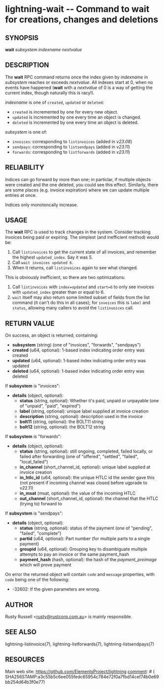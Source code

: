 lightning-wait -- Command to wait for creations, changes and deletions
======================================================================

SYNOPSIS
--------

**wait** *subsystem* *indexname* *nextvalue*

DESCRIPTION
-----------

The **wait** RPC command returns once the index given by *indexname*
in *subsystem* reaches or exceeds *nextvalue*.  All indexes start at 0, when no
events have happened (**wait** with a *nextvalue* of 0 is a way of getting
the current index, though naturally this is racy!).

*indexname* is one of `created`, `updated` or `deleted`:

- `created` is incremented by one for every new object.
- `updated` is incremented by one every time an object is changed.
- `deleted` is incremented by one every time an object is deleted.

*subsystem* is one of:

- `invoices`: corresponding to `listinvoices` (added in *v23.08*)
- `sendpays`: corresponding to `listsendpays` (added in *v23.11*)
- `forwards`: corresponding to `listforwards` (added in *v23.11*)


RELIABILITY
-----------

Indices can go forward by more than one; in particlar, if multiple
objects were created and the one deleted, you could see this effect.
Similarly, there are some places (e.g. invoice expiration) where we
can update multiple entries at once.

Indices only monotoncally increase.

USAGE
-----

The **wait** RPC is used to track changes in the system.  Consider
tracking invoices being paid or expiring.  The simplest (and
inefficient method) would be:

1. Call `listinvoices` to get the current state of all invoices, and
   remember the highest `updated_index`.  Say it was 5.
2. Call `wait invoices updated 6`.
3. When it returns, call `listinvoices` again to see what changed.

This is obviously inefficient, so there are two optimizations:

1. Call `listinvoices` with `index=updated` and `start=6` to only see invoices
   with `updated_index` greater than or equal to 6.
2. `wait` itself may also return some limited subset of fields from the list
   command (it can't do this in all cases); for `invoices` this is `label`
   and `status`, allowing many callers to avoid the `listinvoices` call.

RETURN VALUE
------------
[comment]: # (GENERATE-FROM-SCHEMA-START)
On success, an object is returned, containing:

- **subsystem** (string) (one of "invoices", "forwards", "sendpays")
- **created** (u64, optional): 1-based index indicating order entry was created
- **updated** (u64, optional): 1-based index indicating order entry was updated
- **deleted** (u64, optional): 1-based index indicating order entry was deleted

If **subsystem** is "invoices":

  - **details** (object, optional):
    - **status** (string, optional): Whether it's paid, unpaid or unpayable (one of "unpaid", "paid", "expired")
    - **label** (string, optional): unique label supplied at invoice creation
    - **description** (string, optional): description used in the invoice
    - **bolt11** (string, optional): the BOLT11 string
    - **bolt12** (string, optional): the BOLT12 string

If **subsystem** is "forwards":

  - **details** (object, optional):
    - **status** (string, optional): still ongoing, completed, failed locally, or failed after forwarding (one of "offered", "settled", "failed", "local\_failed")
    - **in\_channel** (short\_channel\_id, optional): unique label supplied at invoice creation
    - **in\_htlc\_id** (u64, optional): the unique HTLC id the sender gave this (not present if incoming channel was closed before ugprade to v22.11)
    - **in\_msat** (msat, optional): the value of the incoming HTLC
    - **out\_channel** (short\_channel\_id, optional): the channel that the HTLC (trying to) forward to

If **subsystem** is "sendpays":

  - **details** (object, optional):
    - **status** (string, optional): status of the payment (one of "pending", "failed", "complete")
    - **partid** (u64, optional): Part number (for multiple parts to a single payment)
    - **groupid** (u64, optional): Grouping key to disambiguate multiple attempts to pay an invoice or the same payment\_hash
    - **payment\_hash** (hash, optional): the hash of the *payment\_preimage* which will prove payment

[comment]: # (GENERATE-FROM-SCHEMA-END)

On error the returned object will contain `code` and `message` properties,
with `code` being one of the following:

- -32602: If the given parameters are wrong.

AUTHOR
------

Rusty Russell <<rusty@rustcorp.com.au>> is mainly
responsible.

SEE ALSO
--------

lightning-listinvoice(7), lightning-listforwards(7), lightning-listsendpays(7)

RESOURCES
---------

Main web site: <https://github.com/ElementsProject/lightning>
[comment]: # ( SHA256STAMP:a3c55b5c6ee055fedc65954c784e72f0a7fbd14cef74b0e69bb254d64b3f0e77)
